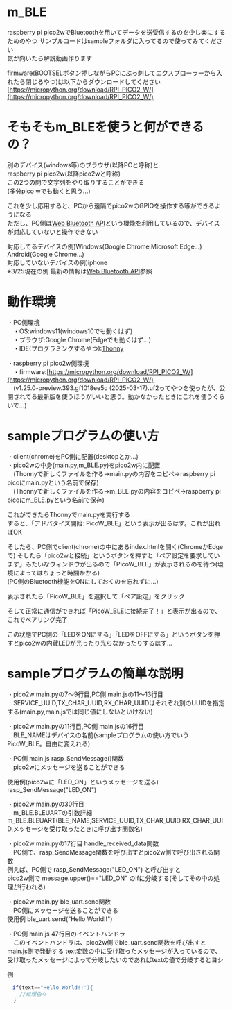 # m_BLE
raspberry pi pico2wでBluetoothを用いてデータを送受信するのを少し楽にするためのやつ
サンプルコードはsampleフォルダに入ってるので使ってみてください  
気が向いたら解説動画作ります  

firmware(BOOTSELボタン押しながらPCにぶっ刺してエクスプローラーから入れたら閉じるやつ)は以下からダウンロードしてください
[https://micropython.org/download/RPI_PICO2_W/](https://micropython.org/download/RPI_PICO2_W/)


# そもそもm_BLEを使うと何ができるの？
別のデバイス(windows等)のブラウザ(以降PCと呼称)と  
raspberry pi pico2w(以降pico2wと呼称)  
この2つの間で文字列をやり取りすることができる  
(多分pico wでも動くと思う...)  

これを少し応用すると、PCから遠隔でpico2wのGPIOを操作する等ができるようになる  
ただし、PC側は[Web Bluetooth API](https://developer.mozilla.org/en-US/docs/Web/API/Web_Bluetooth_API)という機能を利用しているので、デバイスが対応していないと操作できない  

対応してるデバイスの例)Windows(Google Chrome,Microsoft Edge...) Android(Google Chrome...)  
対応していないデバイスの例)iphone  
※3/25現在の例 最新の情報は[Web Bluetooth API](https://developer.mozilla.org/en-US/docs/Web/API/Web_Bluetooth_API)参照  


# 動作環境
・PC側環境  
　・OS:windows11(windows10でも動くはず)  
 　・ブラウザ:Google Chrome(Edgeでも動くはず...)  
  　・IDE(プログラミングするやつ):[Thonny](https://thonny.org/)

・raspberry pi pico2w側環境  
　・firmware:[https://micropython.org/download/RPI_PICO2_W/](https://micropython.org/download/RPI_PICO2_W/)    
 　(v1.25.0-preview.393.gf1018ee5c (2025-03-17).uf2ってやつを使ったが、公開されてる最新版を使うほうがいいと思う。動かなかったときにこれを使うぐらいで...)  

# sampleプログラムの使い方
・client(chrome)をPC側に配置(desktopとか...)  
・pico2wの中身(main.py,m_BLE.py)をpico2w内に配置  
　(Thonnyで新しくファイルを作る→main.pyの内容をコピペ→raspberry pi picoにmain.pyという名前で保存)  
　(Thonnyで新しくファイルを作る→m_BLE.pyの内容をコピペ→raspberry pi picoにm_BLE.pyという名前で保存)  

これができたらThonnyでmain.pyを実行する  
すると、「アドバタイズ開始: PicoW_BLE」という表示が出るはず。これが出ればOK  

そしたら、PC側でclient(chrome)の中にあるindex.htmlを開く(ChromeかEdgeで)
そしたら「pico2wと接続」というボタンを押すと「ペア設定を要求しています」みたいなウィンドウが出るので「PicoW_BLE」が表示されるのを待つ(環境によってはちょっと時間かかる)  
(PC側のBluetooth機能をONにしておくのを忘れずに...)  
  
表示されたら「PicoW_BLE」を選択して「ペア設定」をクリック  
  
そして正常に通信ができれば「PicoW_BLEに接続完了！」と表示が出るので、これでペアリング完了  

この状態でPC側の「LEDをONにする」「LEDをOFFにする」というボタンを押すとpico2wの内蔵LEDが光ったり光らなかったりするはず...  

# sampleプログラムの簡単な説明
・pico2w main.pyの7～9行目,PC側 main.jsの11～13行目  
　SERVICE_UUID,TX_CHAR_UUID,RX_CHAR_UUIDはそれぞれ別のUUIDを指定する(main.py,main.jsでは同じ値にしないといけない)  

・pico2w main.pyの11行目,PC側 main.jsの16行目  
　BLE_NAMEはデバイスの名前(sampleプログラムの使い方でいうPicoW_BLE。自由に変えれる)  

・PC側 main.js rasp_SendMessage()関数  
　pico2wにメッセージを送ることができる  
   
  使用例(pico2wに「LED_ON」というメッセージを送る)  
  rasp_SendMessage("LED_ON")  

・pico2w main.pyの30行目  
　m_BLE.BLEUARTの引数詳細  
  m_BLE.BLEUART(BLE_NAME,SERVICE_UUID,TX_CHAR_UUID,RX_CHAR_UUID,メッセージを受け取ったときに呼び出す関数名)  

・pico2w main.pyの17行目 handle_received_data関数  
　PC側で、rasp_SendMessage関数を呼び出すとpico2w側で呼び出される関数  
  例えば、PC側で rasp_SendMessage("LED_ON") と呼び出すと  
  pico2w側で message.upper()=="LED_ON" のifに分岐する(そしてその中の処理が行われる)  

・pico2w main.py ble_uart.send関数  
　PC側にメッセージを送ることができる  
  使用例
  ble_uart.send("Hello World!!")  
  
・PC側 main.js 47行目のイベントハンドラ  
　このイベントハンドラは、pico2w側でble_uart.send関数を呼び出すとmain.js側で発動する
  text変数の中に受け取ったメッセージが入っているので、受け取ったメッセージによって分岐したいのであればtextの値で分岐するとヨシ

  例
  ```js
　if(text=="Hello World!!'){
      //処理色々
    }
  ```
　
